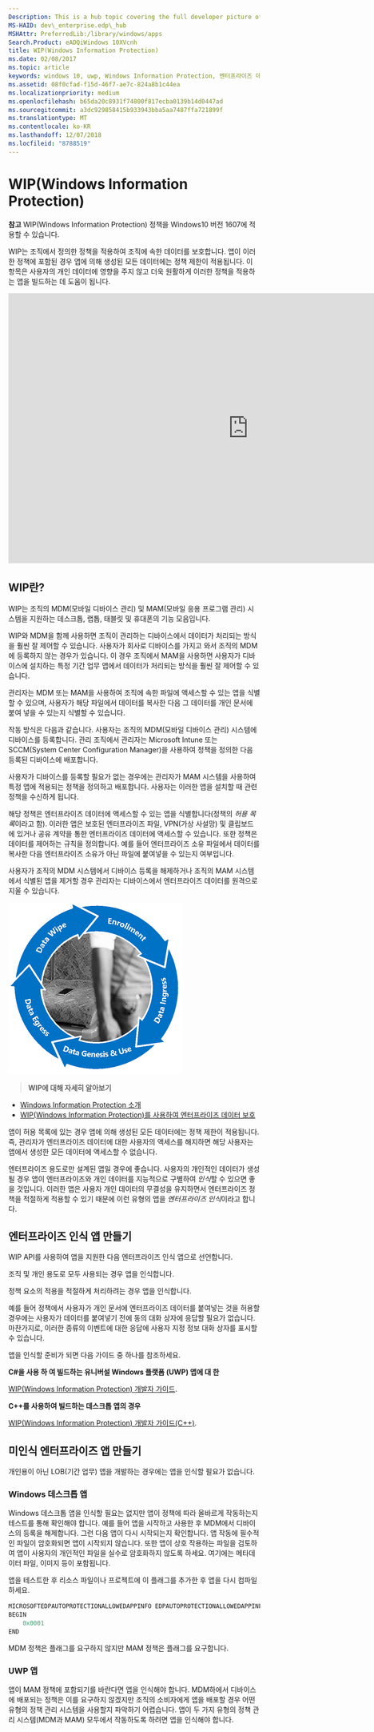 ```yaml
---
Description: This is a hub topic covering the full developer picture of how Windows Information Protection (WIP) relates to files, buffers, clipboard, networking, background tasks, and data protection under lock.
MS-HAID: dev\_enterprise.edp\_hub
MSHAttr: PreferredLib:/library/windows/apps
Search.Product: eADQiWindows 10XVcnh
title: WIP(Windows Information Protection)
ms.date: 02/08/2017
ms.topic: article
keywords: windows 10, uwp, Windows Information Protection, 엔터프라이즈 데이터, 엔터프라이즈 데이터 보호, edp, 인식 앱
ms.assetid: 08f0cfad-f15d-46f7-ae7c-824a8b1c44ea
ms.localizationpriority: medium
ms.openlocfilehash: b65da20c8931f74800f817ecba0139b14d0447ad
ms.sourcegitcommit: a3dc929858415b933943bba5aa7487ffa721899f
ms.translationtype: MT
ms.contentlocale: ko-KR
ms.lasthandoff: 12/07/2018
ms.locfileid: "8788519"
---
```

# <a name="windows-information-protection-wip"></a>WIP(Windows Information Protection)

__참고__ WIP(Windows Information Protection) 정책을 Windows10 버전 1607에 적용할 수 있습니다.

WIP는 조직에서 정의한 정책을 적용하여 조직에 속한 데이터를 보호합니다. 앱이 이러한 정책에 포함된 경우 앱에 의해 생성된 모든 데이터에는 정책 제한이 적용됩니다. 이 항목은 사용자의 개인 데이터에 영향을 주지 않고 더욱 원활하게 이러한 정책을 적용하는 앱을 빌드하는 데 도움이 됩니다.
<iframe src="https://channel9.msdn.com/Blogs/Windows-Development-for-the-Enterprise/Securing-Enterprise-Data-with-Windows-Information-Protection/player" width="960" height="540" allowFullScreen frameBorder="0"></iframe>

## <a name="first-what-is-wip"></a>WIP란?

WIP는 조직의 MDM(모바일 디바이스 관리) 및 MAM(모바일 응용 프로그램 관리) 시스템을 지원하는 데스크톱, 랩톱, 태블릿 및 휴대폰의 기능 모음입니다.

WIP와 MDM을 함께 사용하면 조직이 관리하는 디바이스에서 데이터가 처리되는 방식을 훨씬 잘 제어할 수 있습니다. 사용자가 회사로 디바이스를 가지고 와서 조직의 MDM에 등록하지 않는 경우가 있습니다.  이 경우 조직에서 MAM을 사용하면 사용자가 디바이스에 설치하는 특정 기간 업무 앱에서 데이터가 처리되는 방식을 훨씬 잘 제어할 수 있습니다.

관리자는 MDM 또는 MAM을 사용하여 조직에 속한 파일에 액세스할 수 있는 앱을 식별할 수 있으며, 사용자가 해당 파일에서 데이터를 복사한 다음 그 데이터를 개인 문서에 붙여 넣을 수 있는지 식별할 수 있습니다.

작동 방식은 다음과 같습니다. 사용자는 조직의 MDM(모바일 디바이스 관리) 시스템에 디바이스를 등록합니다. 관리 조직에서 관리자는 Microsoft Intune 또는 SCCM(System Center Configuration Manager)을 사용하여 정책을 정의한 다음 등록된 디바이스에 배포합니다.

사용자가 디바이스를 등록할 필요가 없는 경우에는 관리자가 MAM 시스템을 사용하여 특정 앱에 적용되는 정책을 정의하고 배포합니다. 사용자는 이러한 앱을 설치할 때 관련 정책을 수신하게 됩니다.

해당 정책은 엔터프라이즈 데이터에 액세스할 수 있는 앱을 식별합니다(정책의 *허용 목록*이라고 함). 이러한 앱은 보호된 엔터프라이즈 파일, VPN(가상 사설망) 및 클립보드에 있거나 공유 계약을 통한 엔터프라이즈 데이터에 액세스할 수 있습니다. 또한 정책은 데이터를 제어하는 규칙을 정의합니다. 예를 들어 엔터프라이즈 소유 파일에서 데이터를 복사한 다음 엔터프라이즈 소유가 아닌 파일에 붙여넣을 수 있는지 여부입니다.

사용자가 조직의 MDM 시스템에서 디바이스 등록을 해제하거나 조직의 MAM 시스템에서 식별된 앱을 제거할 경우 관리자는 디바이스에서 엔터프라이즈 데이터를 원격으로 지울 수 있습니다.

![WIP 수명 주기](images/wip-lifecycle.png)

> **WIP에 대해 자세히 알아보기** <br>
* [Windows Information Protection 소개](https://blogs.technet.microsoft.com/windowsitpro/2016/06/29/introducing-windows-information-protection/)
* [WIP(Windows Information Protection)를 사용하여 엔터프라이즈 데이터 보호](https://technet.microsoft.com/library/dn985838(v=vs.85).aspx)

앱이 허용 목록에 있는 경우 앱에 의해 생성된 모든 데이터에는 정책 제한이 적용됩니다. 즉, 관리자가 엔터프라이즈 데이터에 대한 사용자의 액세스를 해지하면 해당 사용자는 앱에서 생성한 모든 데이터에 액세스할 수 없습니다.

엔터프라이즈 용도로만 설계된 앱일 경우에 좋습니다. 사용자의 개인적인 데이터가 생성될 경우 앱이 엔터프라이즈와 개인 데이터를 지능적으로 구별하여 *인식*할 수 있으면 좋을 것입니다. 이러한 앱은 사용자 개인 데이터의 무결성을 유지하면서 엔터프라이즈 정책을 적절하게 적용할 수 있기 때문에 이런 유형의 앱을 *엔터프라이즈 인식*이라고 합니다.

## <a name="create-an-enterprise-enlightened-app"></a>엔터프라이즈 인식 앱 만들기

WIP API를 사용하여 앱을 지원한 다음 엔터프라이즈 인식 앱으로 선언합니다.

조직 및 개인 용도로 모두 사용되는 경우 앱을 인식합니다.

정책 요소의 적용을 적절하게 처리하려는 경우 앱을 인식합니다.

예를 들어 정책에서 사용자가 개인 문서에 엔터프라이즈 데이터를 붙여넣는 것을 허용할 경우에는 사용자가 데이터를 붙여넣기 전에 동의 대화 상자에 응답할 필요가 없습니다. 마찬가지로, 이러한 종류의 이벤트에 대한 응답에 사용자 지정 정보 대화 상자를 표시할 수 있습니다.

앱을 인식할 준비가 되면 다음 가이드 중 하나를 참조하세요.

**C#을 사용 하 여 빌드하는 유니버설 Windows 플랫폼 (UWP) 앱에 대 한**

[WIP(Windows Information Protection) 개발자 가이드](wip-dev-guide.md).

**C++를 사용하여 빌드하는 데스크톱 앱의 경우**

[WIP(Windows Information Protection) 개발자 가이드(C++)](http://go.microsoft.com/fwlink/?LinkId=822192).


## <a name="create-non-enlightened-enterprise-app"></a>미인식 엔터프라이즈 앱 만들기

개인용이 아닌 LOB(기간 업무) 앱을 개발하는 경우에는 앱을 인식할 필요가 없습니다.

### <a name="windows-desktop-apps"></a>Windows 데스크톱 앱
Windows 데스크톱 앱을 인식할 필요는 없지만 앱이 정책에 따라 올바르게 작동하는지 테스트를 통해 확인해야 합니다. 예를 들어 앱을 시작하고 사용한 후 MDM에서 디바이스의 등록을 해제합니다. 그런 다음 앱이 다시 시작되는지 확인합니다. 앱 작동에 필수적인 파일이 암호화되면 앱이 시작되지 않습니다. 또한 앱이 상호 작용하는 파일을 검토하여 앱이 사용자의 개인적인 파일을 실수로 암호화하지 않도록 하세요. 여기에는 메타데이터 파일, 이미지 등이 포함됩니다.

앱을 테스트한 후 리소스 파일이나 프로젝트에 이 플래그를 추가한 후 앱을 다시 컴파일하세요.

```cpp
MICROSOFTEDPAUTOPROTECTIONALLOWEDAPPINFO EDPAUTOPROTECTIONALLOWEDAPPINFOID
BEGIN
    0x0001
END
```
MDM 정책은 플래그를 요구하지 않지만 MAM 정책은 플래그를 요구합니다.

### <a name="uwp-apps"></a>UWP 앱

앱이 MAM 정책에 포함되기를 바란다면 앱을 인식해야 합니다. MDM하에서 디바이스에 배포되는 정책은 이를 요구하지 않겠지만 조직의 소비자에게 앱을 배포할 경우 어떤 유형의 정책 관리 시스템을 사용할지 파악하기 어렵습니다. 앱이 두 가지 유형의 정책 관리 시스템(MDM과 MAM) 모두에서 작동하도록 하려면 앱을 인식해야 합니다.






 
